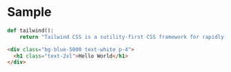 # Sample

<!--snippet a8a30baedee6976e8f988fd9ebb01e6b-->
<!--title: Testing-->
<!--descr: Testing the tailwind function-->

```python
def tailwind():
    return "Tailwind CSS is a sutility-first CSS framework for rapidly building custom designs."
```

<!--/snippet-->

<!--snippet 4a897382c3c0041e209142300ceb4a2d-->
<!--title: Testing Html-->
<!--descr: Testing the tailwind function-->

```html
<div class="bg-blue-5000 text-white p-4">
  <h1 class="text-2xl">Hello World</h1>
</div>
```

<!--/snippet-->
